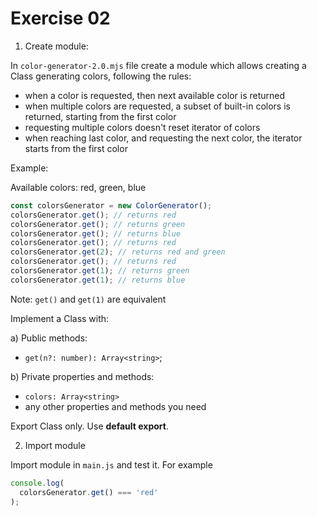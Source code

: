 # Exercise 02

1) Create module:

In `color-generator-2.0.mjs` file create a module which allows creating a Class generating colors, following the rules:
  - when a color is requested, then next available color is returned
  - when multiple colors are requested, a subset of built-in colors is returned, starting from the first color
  - requesting multiple colors doesn't reset iterator of colors
  - when reaching last color, and requesting the next color, the iterator starts from the first color

Example:

Available colors: red, green, blue

```ts
const colorsGenerator = new ColorGenerator();
colorsGenerator.get(); // returns red
colorsGenerator.get(); // returns green
colorsGenerator.get(); // returns blue
colorsGenerator.get(); // returns red
colorsGenerator.get(2); // returns red and green
colorsGenerator.get(); // returns red
colorsGenerator.get(1); // returns green
colorsGenerator.get(1); // returns blue
```

Note:
`get()` and `get(1)` are equivalent

Implement a Class with:

a) Public methods:
  - `get(n?: number): Array<string>`;

b) Private properties and methods:
  - `colors: Array<string>`
  - any other properties and methods you need

Export Class only. Use **default export**.

2) Import module

Import module in `main.js` and test it. For example

```ts
console.log(
  colorsGenerator.get() === 'red'
);
```